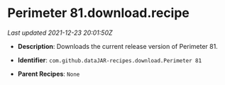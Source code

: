 # Perimeter 81.download.recipe

_Last updated 2021-12-23 20:01:50Z_

- **Description**: Downloads the current release version of Perimeter 81.

- **Identifier**: `com.github.dataJAR-recipes.download.Perimeter 81`

- **Parent Recipes**: `None`
